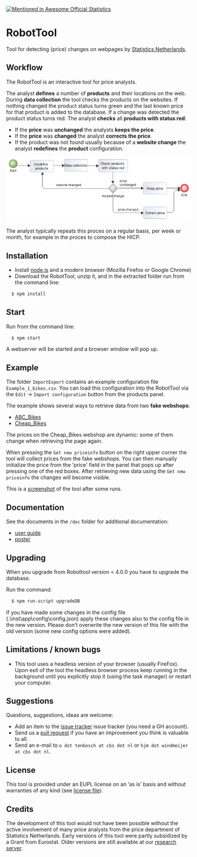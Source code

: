 [![Mentioned in Awesome Official Statistics ](https://awesome.re/mentioned-badge.svg)](http://www.awesomeofficialstatistics.org)

# RobotTool
Tool for detecting (price) changes on webpages by [Statistics Netherlands](https://www.cbs.nl/en-gb).

## Workflow
The RobotTool is an interactive tool for price analysts.

The analyst **defines** a number of **products** and their locations on the web.
During **data collection** the tool checks the products on the websites.
If nothing changed the product status turns green and the last known price for that product is added to the database.
If a change was detected the product status turns red.
The analyst **checks** all **products with status red**:
- If the **price** was **unchanged** the analysts **keeps the price**.
- If the **price** was **changed** the analyst **corrects the price**.
- If the product was not found usually because of a **website change** the analyst **redefines** the **product** configuration.

![Workflow](workflow.png)

The analyst typically repeats this proces on a regular basis, per week or month, for example in the proces to compose the HICP.

## Installation
- Install [node.js](https://nodejs.org/en/) and a modern browser (Mozilla Firefox or Google Chrome)
- Download the RobotTool, unzip it, and in the extracted folder run from the command line: 
```bash
  $ npm install
```
## Start
Run from the command line: 
```bash
  $ npm start
```
A webserver will be started and a browser window will pop up.

## Example
The folder `ImportExport` contains an example configuration file `Example_1_bikes.csv`.
You can load this configuration into the RobotTool via the `Edit` -> `Import configuration` button from the products panel.

The example shows several ways to retrieve data from two **fake webshops**:
- [ABC_Bikes](https://snstatcomp.github.io/webscrapingtests/RobotTool/ABC_Bikes)
- [Cheap_Bikes](https://snstatcomp.github.io/webscrapingtests/RobotTool/Cheap_Bikes)

The prices on the Cheap_Bikes webshop are dynamic: some of them change when retrieving the page again. 

When pressing the `Get new priceinfo` button on the right upper corner the tool will collect prices from the fake webshops.
You can then manually initialize the price from the 'price' field in the panel that pops up after pressing one of the red boxes.
After retrieving new data using the `Get new priceinfo` the changes will become visible.

This is a [screenshot](example1.png) of the tool after some runs.

## Documentation
See the documents in the `/doc` folder for additional documentation:
- [user guide](Doc/20200415_Robottool_User_guide_EN.pdf)
- [poster](Doc/20200407_RobotTool_Poster.pdf)

## Upgrading
When you upgrade from Robottool version < 4.0.0 you have to upgrade the database.

Run the command:
```bash
  $ npm run-script upgradeDB
```

If you have made some changes in the config file (.\inst\app\config\config.json) apply these changes also to the config file in the new version. Please don’t overwrite the new version of this file with the old version (some new config options were added).

## Limitations / known bugs
- This tool uses a headless version of your browser (usually FireFox). Upon exit of the tool the headless browser process keep running in the background until you explicitly stop it (using the task manager) or restart your computer.

## Suggestions
Questions, suggestions, ideas are welcome: 
- Add an item to the [issue tracker](https://github.com/SNStatComp/RobotTool/issues) issue tracker (you need a GH account).
- Send us a [pull request](https://help.github.com/articles/creating-a-pull-request/) if you have an improvement you think is valuable to all.
- Send an e-mail to `o dot tenbosch at cbs dot nl` or `hjm dot windmeijer at cbs dot nl`.

## License
This tool is provided under an EUPL license on an ‘as is’ basis and without warranties of any kind (see [license file](./LICENSE)).

## Credits
The development of this tool would not have been possible without the active involvement of many price analysts from the price department of Statistics Netherlands.
Early versions of this tool were partly subsidized by a Grant from Eurostat. Older versions are still available at our [research server](http://research.cbs.nl/Projects/RobotTool).
